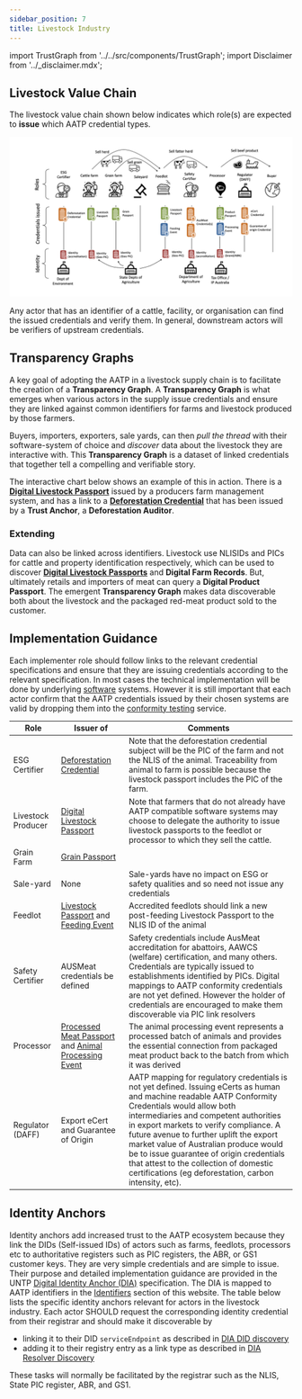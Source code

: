 ```yaml
---
sidebar_position: 7
title: Livestock Industry
---
```



import TrustGraph from '../../src/components/TrustGraph';
import Disclaimer from '../\_disclaimer.mdx';

<Disclaimer />

## Livestock Value Chain

The livestock value chain shown below indicates which role(s) are expected to **issue** which AATP credential types. 

![Livestock Value Chain](LivestockValueChain.png)

Any actor that has an identifier of a cattle, facility, or organisation can find the issued credentials and verify them.  In general, downstream actors will be verifiers of upstream credentials. 

## Transparency Graphs

A key goal of adopting the AATP in a livestock supply chain is to facilitate the creation of a **Transparency Graph**. A **Transparency Graph** is what emerges when various actors in the supply issue credentials and ensure they are linked against common identifiers for farms and livestock produced by those farmers.

Buyers, importers, exporters, sale yards, can then *pull the thread* with their software-system of choice and *discover* data about the livestock they are interactive with. This **Transparency Graph** is a dataset of linked credentials that together tell a compelling and verifiable story.

The interactive chart below shows an example of this in action. There is a [**Digital Livestock Passport**](/docs/livestock/DigitalLivestockPassport) issued by a producers farm management system, and has a link to a [**Deforestation Credential**](/docs/livestock/DeforestationCredential) that has been issued by a **Trust Anchor**, a **Deforestation Auditor**. 

<TrustGraph src="/samples/livestock-graph.json" />

### Extending 

Data can also be linked across identifiers. Livestock use NLISIDs and PICs for cattle and property identification respectively, which can be used to discover [**Digital Livestock Passports**](/docs/livestock/DigitalLivestockPassport) and **Digital Farm Records**. But, ultimately retails and importers of meat can query a **Digital Product Passport**. The emergent **Transparency Graph** makes data discoverable both about the livestock and the packaged red-meat product sold to the customer. 

<TrustGraph src="/samples/livestock-graph-extended.json" />

## Implementation Guidance

Each implementer role should follow links to the relevant credential specifications and ensure that they are issuing credentials according to the relevant specification. In most cases the technical implementation will be done by underlying [software](../register/Software) systems. However it is still important that each actor confirm that the AATP credentials issued by their chosen systems are valid by dropping them into the [conformity testing](ConformityTesting) service. 

| Role               | Issuer of                                                                                                                                                                                   | Comments                                                                                                                                                                                                                                                                                                                                                                                                                                                                     |
| ------------------ | ------------------------------------------------------------------------------------------------------------------------------------------------------------------------------------------- | ---------------------------------------------------------------------------------------------------------------------------------------------------------------------------------------------------------------------------------------------------------------------------------------------------------------------------------------------------------------------------------------------------------------------------------------------------------------------------- |
| ESG Certifier      | [Deforestation Credential](/docs/livestock/DeforestationCredential)                                                                                                                         | Note that the deforestation credential subject will be the PIC of the farm and not the NLIS of the animal. Traceability from animal to farm is possible because the livestock passport includes the PIC of the farm.                                                                                                                                                                                                                                                         |
| Livestock Producer | [Digital Livestock Passport](/docs/livestock/DigitalLivestockPassport)                                                                                                                      | Note that farmers that do not already have AATP compatible software systems may choose to delegate the authority to issue livestock passports to the feedlot or processor to which they sell the cattle.                                                                                                                                                                                                                                                                     |
| Grain Farm         | [Grain Passport](../specification/DigitalProductPassport#digital-grains-passport)                                                                                                           |                                                                                                                                                                                                                                                                                                                                                                                                                                                                              |
| Sale-yard          | None                                                                                                                                                                                        | Sale-yards have no impact on ESG or safety qualities and so need not issue any credentials                                                                                                                                                                                                                                                                                                                                                                                   |
| Feedlot            | [Livestock Passport](../specification/DigitalProductPassport#digital-livestock-passport-dlp) and [Feeding Event](../specification/DigitalTraceabilityEvent#animal-feeding-event)            | Accredited feedlots should link a new post-feeding Livestock Passport to the NLIS ID of the animal                                                                                                                                                                                                                                                                                                                                                                           |
| Safety Certifier   | AUSMeat credentials be defined                                                                                                                                                              | Safety credentials include AusMeat accreditation for abattoirs, AAWCS (welfare) certification, and many others. Credentials are typically issued to establishments identified by PICs. Digital mappings to AATP conformity credentials are not yet defined. However the holder of credentials are encouraged to make them discoverable via PIC link resolvers                                                                                                                |
| Processor          | [Processed Meat Passport](../specification/DigitalProductPassport#processed-meat-passport) and [Animal Processing Event](../specification/DigitalTraceabilityEvent#animal-processing-event) | The animal processing event represents a processed batch of animals and provides the essential connection from packaged meat product back to the batch from which it was derived                                                                                                                                                                                                                                                                                             |
| Regulator (DAFF)   | Export eCert and Guarantee of Origin                                                                                                                                                        | AATP mapping for regulatory credentials is not yet defined. Issuing eCerts as human and machine readable AATP Conformity Credentials would allow both intermediaries and competent authorities in export markets to verify compliance. A future avenue to further uplift the export market value of Australian produce would be to issue guarantee of origin credentials that attest to the collection of domestic certifications (eg deforestation, carbon intensity, etc). |


## Identity Anchors

Identity anchors add increased trust to the AATP ecosystem because they link the DIDs (Self-issued IDs) of actors such as farms, feedlots, processors etc to authoritative registers such as PIC registers, the ABR, or GS1 customer keys. They are very simple credentials and are simple to issue. Their purpose and detailed implementation guidance are provided in the UNTP [Digital Identity Anchor (DIA)](https://uncefact.github.io/spec-untp/docs/specification/DigitalIdentityAnchor) specification.  The DIA is mapped to AATP identifiers in the [Identifiers](../specification/Identifiers) section of this website. The table below lists the specific identity anchors relevant for actors in the livestock industry. Each actor SHOULD request the corresponding identity credential from their registrar and should make it discoverable by 

* linking it to their DID `serviceEndpoint` as described in [DIA DID discovery](https://uncefact.github.io/spec-untp/docs/specification/DigitalIdentityAnchor#via-did-service-endpoint)
* adding it to their registry entry as a link type as described in [DIA Resolver Discovery](https://uncefact.github.io/spec-untp/docs/specification/DigitalIdentityAnchor#via-identity-resolver)

These tasks will normally be facilitated by the registrar such as the NLIS, State PIC register, ABR, and GS1. 





